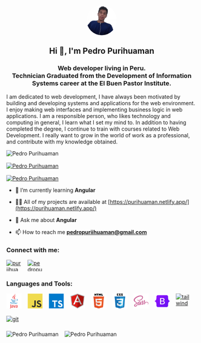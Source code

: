 <section>
  <div align='center'>
    <img 
      src='./src/assets/images/puriihuaman.png'
      align='center' 
      style='display: block; margin: auto; height: 80px; width: 80px; border-radius: 50%; object-fit: cover;'
    />
  </div>

  <h1 align="center" style="font-weight: bold;">Hi 👋, I'm Pedro Purihuaman</h1>
</section>

<section align='center'>
  <h3 >Web developer living in Peru.<br/>Technician Graduated from the <span style="font-weight: bold;">Development of Information Systems</span> career at the El Buen Pastor Institute.</h3>

  <p align="left">
    I am dedicated to web development, I have always been motivated by building and developing systems and applications for the web environment. I enjoy making web interfaces and implementing business logic in web applications. I am a responsible person, who likes technology and computing in general, I learn what I set my mind to. In addition to having completed the degree, I continue to train with courses related to Web Development. I really want to grow in the world of work as a professional, and contribute with my knowledge obtained.
  </p>
</section>

<section style="display: flex; gap: 16px; flex-direction: column; justify-content: center;">
  <div align="left">
    <img src="https://komarev.com/ghpvc/?username=purihuaman&label=Profile%20views&color=0e75b6&style=flat" alt="Pedro Purihuaman" />
  </div>

  <div align="left" class='ratings'>
    <a href="https://github.com/ryo-ma/github-profile-trophy">
      <img 
        src="https://github-profile-trophy.vercel.app/?username=purihuaman" 
        alt="Pedro Purihuaman" 
        style="width:100%; "
      />
    </a>
  </div>

  <div align="left">
    <a href="https://twitter.com/puriihuaman" target="blank">
    <img 
      src="https://img.shields.io/twitter/follow/puriihuaman?logo=twitter&style=for-the-badge" alt="Pedro Purihuaman" />
    </a>
  </div>
</section>

<div>

- 🌱 I’m currently learning **Angular**

- 👨‍💻 All of my projects are available at [https://purihuaman.netlify.app/](https://purihuaman.netlify.app/)

- 💬 Ask me about **Angular**

- 📫 How to reach me **pedropuriihuaman@gmail.com**

</div>

<section style="margin-bottom: 16px;">
  <h3 align="left">Connect with me:</h3>

  <div align="left" style="display: flex; gap: 16px; align-items: center;">
    <a 
      href="https://twitter.com/puriihuaman" 
      target="blank" 
      style="display: block;"
    >
      <img 
        src="https://raw.githubusercontent.com/rahuldkjain/github-profile-readme-generator/master/src/images/icons/Social/twitter.svg" 
        align="center" 
        alt="puriihuaman" 
        height="30" 
        width="40" 
        style="display: block;"
      />
    </a>
    <a 
      href="https://linkedin.com/in/pedropurihuaman" 
      target="blank" 
      style="display: block;"
    >
      <img 
        src="https://raw.githubusercontent.com/rahuldkjain/github-profile-readme-generator/master/src/images/icons/Social/linked-in-alt.svg" 
        align="center" 
        alt="pedropurihuaman" 
        height="30" 
        width="40"
        style="display: block;"
      />
    </a>
  </div>
</section>

<section>
  <h3 align="left">Languages and Tools:</h3>

  <div>
    <div 
      align="left"
      style="display: flex; flex-wrap: wrap; gap: 16px;"
    >
      <!-- Java -->
      <a 
        href="https://docs.oracle.com/en/java/" 
        target="_blank" 
        rel="noreferrer" 
        style="display: blocK;"
      >
        <img 
          src="https://raw.githubusercontent.com/devicons/devicon/master/icons/java/java-original-wordmark.svg" 
          alt="Java" 
          width="40" 
          height="40"
          style="display: blocK;"
        />
      </a>
      <!-- JavaScript -->
      <a 
        href="https://developer.mozilla.org/en-US/docs/Web/JavaScript" 
        target="_blank" 
        rel="noreferrer" 
        style="display: blocK;"
      >
        <img 
          src="https://raw.githubusercontent.com/devicons/devicon/master/icons/javascript/javascript-original.svg" 
          alt="javascript" 
          width="40" 
          height="40" 
          style="display: blocK;" 
        />
      </a>
      <!-- TypeScript -->
      <a 
        href="https://www.typescriptlang.org/" 
        target="_blank" 
        rel="noreferrer" 
        style="display: blocK;"
      >
        <img 
          src="https://raw.githubusercontent.com/devicons/devicon/master/icons/typescript/typescript-original.svg" 
          alt="javascript" 
          width="40" 
          height="40"
        />
      </a>
      <!-- Angular -->
      <a 
        href="https://angular.io/" 
        target="_blank" 
        rel="noreferrer" 
        style="display: blocK;"
      >
        <img 
          src="https://raw.githubusercontent.com/devicons/devicon/master/icons/angularjs/angularjs-original.svg" 
          alt="angular" 
          width="40" 
          height="40" 
          style="display: blocK;"
        />
      </a>
      <!-- HTML -->
      <a 
        href="https://www.w3.org/html/" 
        target="_blank" 
        rel="noreferrer" 
        style="display: blocK;"
      >
        <img 
          src="https://raw.githubusercontent.com/devicons/devicon/master/icons/html5/html5-original-wordmark.svg" 
          alt="Html5" 
          width="40" 
          height="40" 
          style="display: blocK;"
        />
      </a>
      <!-- Css -->
      <a 
        href="https://www.w3schools.com/css/" 
        target="_blank" 
        rel="noreferrer" 
        style="display: blocK;"
      >
        <img 
          src="https://raw.githubusercontent.com/devicons/devicon/master/icons/css3/css3-original-wordmark.svg" 
          alt="css3" 
          width="40" 
          height="40" 
          style="display: blocK;"
        />
      </a>
      <!-- Sass -->
      <a 
        href="https://sass-lang.com" 
        target="_blank" 
        rel="noreferrer" 
        style="display: blocK;"
      >
        <img 
          src="https://raw.githubusercontent.com/devicons/devicon/master/icons/sass/sass-original.svg" 
          alt="sass" 
          width="40" 
          height="40" 
          style="display: blocK;"
        />
      </a>
      <!-- Bootstrap -->
      <a 
        href="https://getbootstrap.com/" 
        target="_blank" 
        rel="noreferrer" 
        style="display: blocK;"
      >
        <img 
          src="https://raw.githubusercontent.com/devicons/devicon/master/icons/bootstrap/bootstrap-original.svg" 
          alt="pug" 
          width="40" 
          height="40" 
          style="display: blocK;"
        />
      </a>
      <!-- Tailwindcss -->
      <a 
        href="https://tailwindcss.com/" 
        target="_blank" 
        rel="noreferrer" 
        style="display: blocK;"
      >
        <img 
          src="https://www.vectorlogo.zone/logos/tailwindcss/tailwindcss-icon.svg" 
          alt="tailwind" 
          width="40" 
          height="40" 
          style="display: blocK;"
        />
      </a>
      <!-- MySql -->
      <!--
      <a href="https://www.mysql.com/" target="_blank" rel="noreferrer" style="display: blocK;">
        <img src="https://raw.githubusercontent.com/devicons/devicon/master/icons/mysql/mysql-original-wordmark.svg" alt="mysql" width="40" height="40" style="display: blocK;"/>
      </a>
      -->
      <!-- Git -->
      <a 
        href="https://git-scm.com/" 
        target="_blank" 
        rel="noreferrer" 
        style="display: blocK;"
      >
        <img 
          src="https://www.vectorlogo.zone/logos/git-scm/git-scm-icon.svg" 
          alt="git" 
          width="40" 
          height="40" 
          style="display: blocK;"
        />
      </a>
    </div>
  </div>

  <div style="display: flex; gap: 16px; flex-wrap: wrap; align-items: flex-start;">
    <article>
      <img 
        src="https://github-readme-stats.vercel.app/api/top-langs?username=purihuaman&show_icons=true&locale=en&layout=compact" 
        align="left" 
        alt="Pedro Purihuaman" 
        style="display: block; width: 100%; height: 100%;"
      />
    </article>
    <article>
      <img 
        src="https://github-readme-stats.vercel.app/api?username=purihuaman&show_icons=true&locale=en" 
        align="center" 
        alt="Pedro Purihuaman" 
        style="display: block; width: 100%; height: 100%;"
      />
    </article>
  </div>
</section>
